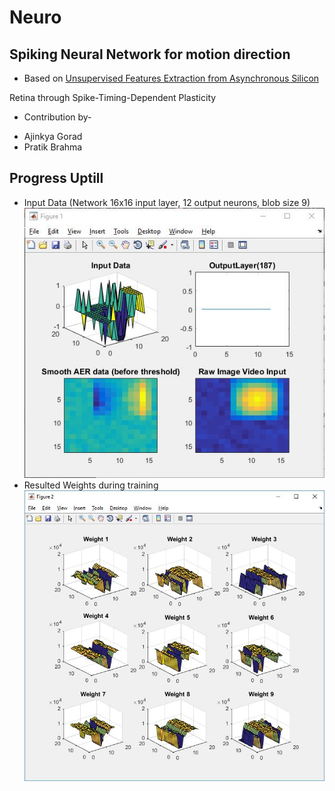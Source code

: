 # Neuro
## Spiking Neural Network for motion direction
* Based on [Unsupervised Features Extraction from Asynchronous Silicon](http://ieeexplore.ieee.org/stamp/stamp.jsp?arnumber=6033311) 

Retina through Spike-Timing-Dependent Plasticity
* Contribution by-
- Ajinkya Gorad
- Pratik Brahma

## Progress Uptill 
* Input Data (Network 16x16 input layer, 12 output neurons, blob size 9)
  ![Img](https://raw.githubusercontent.com/ajinkyagorad/Neuro/master/Img/trainAttempt1.JPG)
* Resulted Weights during training
  ![Img](https://raw.githubusercontent.com/ajinkyagorad/Neuro/master/Img/trainAttempt1W.JPG)
